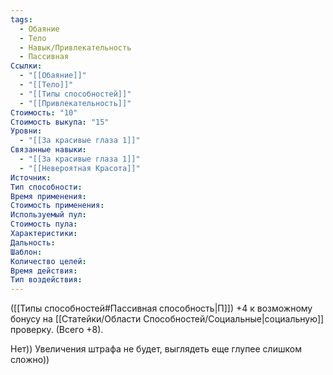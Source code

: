 ```yaml
---
tags:
  - Обаяние
  - Тело
  - Навык/Привлекательность
  - Пассивная
Ссылки:
  - "[[Обаяние]]"
  - "[[Тело]]"
  - "[[Типы способностей]]"
  - "[[Привлекательность]]"
Стоимость: "10"
Стоимость выкупа: "15"
Уровни:
  - "[[За красивые глаза 1]]"
Связанные навыки:
  - "[[За красивые глаза 1]]"
  - "[[Невероятная Красота]]"
Источник:
Тип способности:
Время применения:
Стоимость применения:
Используемый пул:
Стоимость пула:
Характеристики:
Дальность:
Шаблон:
Количество целей:
Время действия:
Тип воздействия:
---
```

([[Типы способностей#Пассивная способность|П]]) +4 к возможному бонусу на [[Статейки/Области Способностей/Социальные|социальную]] проверку. (Всего +8).

Нет)) Увеличения штрафа не будет, выглядеть еще глупее слишком сложно))